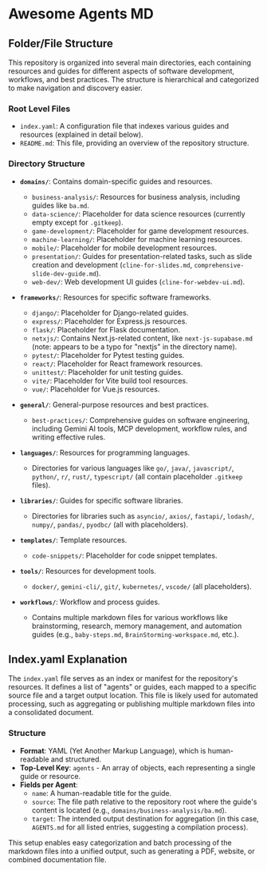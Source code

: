 # Awesome Agents MD

## Folder/File Structure

This repository is organized into several main directories, each containing resources and guides for different aspects of software development, workflows, and best practices. The structure is hierarchical and categorized to make navigation and discovery easier.

### Root Level Files
- `index.yaml`: A configuration file that indexes various guides and resources (explained in detail below).
- `README.md`: This file, providing an overview of the repository structure.

### Directory Structure

- **`domains/`**: Contains domain-specific guides and resources.
  - `business-analysis/`: Resources for business analysis, including guides like `ba.md`.
  - `data-science/`: Placeholder for data science resources (currently empty except for `.gitkeep`).
  - `game-development/`: Placeholder for game development resources.
  - `machine-learning/`: Placeholder for machine learning resources.
  - `mobile/`: Placeholder for mobile development resources.
  - `presentation/`: Guides for presentation-related tasks, such as slide creation and development (`cline-for-slides.md`, `comprehensive-slide-dev-guide.md`).
  - `web-dev/`: Web development UI guides (`cline-for-webdev-ui.md`).

- **`frameworks/`**: Resources for specific software frameworks.
  - `django/`: Placeholder for Django-related guides.
  - `express/`: Placeholder for Express.js resources.
  - `flask/`: Placeholder for Flask documentation.
  - `netxjs/`: Contains Next.js-related content, like `next-js-supabase.md` (note: appears to be a typo for "nextjs" in the directory name).
  - `pytest/`: Placeholder for Pytest testing guides.
  - `react/`: Placeholder for React framework resources.
  - `unittest/`: Placeholder for unit testing guides.
  - `vite/`: Placeholder for Vite build tool resources.
  - `vue/`: Placeholder for Vue.js resources.

- **`general/`**: General-purpose resources and best practices.
  - `best-practices/`: Comprehensive guides on software engineering, including Gemini AI tools, MCP development, workflow rules, and writing effective rules.

- **`languages/`**: Resources for programming languages.
  - Directories for various languages like `go/`, `java/`, `javascript/`, `python/`, `r/`, `rust/`, `typescript/` (all contain placeholder `.gitkeep` files).

- **`libraries/`**: Guides for specific software libraries.
  - Directories for libraries such as `asyncio/`, `axios/`, `fastapi/`, `lodash/`, `numpy/`, `pandas/`, `pyodbc/` (all with placeholders).

- **`templates/`**: Template resources.
  - `code-snippets/`: Placeholder for code snippet templates.

- **`tools/`**: Resources for development tools.
  - `docker/`, `gemini-cli/`, `git/`, `kubernetes/`, `vscode/` (all placeholders).

- **`workflows/`**: Workflow and process guides.
  - Contains multiple markdown files for various workflows like brainstorming, research, memory management, and automation guides (e.g., `baby-steps.md`, `BrainStorming-workspace.md`, etc.).

## Index.yaml Explanation

The `index.yaml` file serves as an index or manifest for the repository's resources. It defines a list of "agents" or guides, each mapped to a specific source file and a target output location. This file is likely used for automated processing, such as aggregating or publishing multiple markdown files into a consolidated document.

### Structure
- **Format**: YAML (Yet Another Markup Language), which is human-readable and structured.
- **Top-Level Key**: `agents` - An array of objects, each representing a single guide or resource.
- **Fields per Agent**:
  - `name`: A human-readable title for the guide.
  - `source`: The file path relative to the repository root where the guide's content is located (e.g., `domains/business-analysis/ba.md`).
  - `target`: The intended output destination for aggregation (in this case, `AGENTS.md` for all listed entries, suggesting a compilation process).

This setup enables easy categorization and batch processing of the markdown files into a unified output, such as generating a PDF, website, or combined documentation file.
